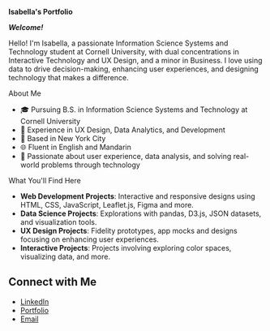 **Isabella's Portfolio**

***Welcome!***

Hello! I'm Isabella, a passionate Information Science Systems and Technology student at Cornell University, with dual concentrations in Interactive Technology and UX Design, and a minor in Business. I love using data to drive decision-making, enhancing user experiences, and designing technology that makes a difference.

About Me
- 🎓 Pursuing B.S. in Information Science Systems and Technology at Cornell University
- 💼 Experience in UX Design, Data Analytics, and Development
- 📍 Based in New York City
- 🌐 Fluent in English and Mandarin
- 🌟 Passionate about user experience, data analysis, and solving real-world problems through technology

What You'll Find Here

- **Web Development Projects**: Interactive and responsive designs using HTML, CSS, JavaScript, Leaflet.js, Figma and more.
- **Data Science Projects**: Explorations with pandas, D3.js, JSON datasets, and visualization tools.
- **UX Design Projects**: Fidelity prototypes, app mocks and designs focusing on enhancing user experiences.
- **Interactive Projects**: Projects involving exploring color spaces, visualizing data, and more.

 ## Connect with Me
- [LinkedIn](https://linkedin.com/in/isabellachencornell)
- [Portfolio](https://isabellachen.netlify.app/)
- [Email](mailto:ic324@cornell.edu)
